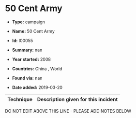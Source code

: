 # 50 Cent Army

* **Type:** campaign

* **Name:** 50 Cent Army

* **Id:** I00055

* **Summary:** nan

* **Year started:** 2008

* **Countries:** China , World

* **Found via:** nan

* **Date added:** 2019-03-20
 

| Technique | Description given for this incident |
| --------- | ------------------------- |


DO NOT EDIT ABOVE THIS LINE - PLEASE ADD NOTES BELOW